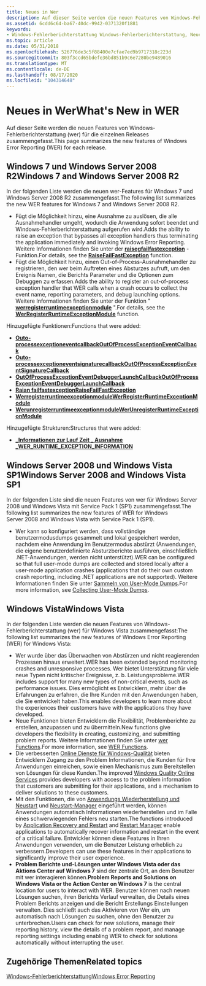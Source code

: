 ```yaml
---
title: Neues in Wer
description: Auf dieser Seite werden die neuen Features von Windows-Fehlerberichterstattung (wer) für die einzelnen Releases zusammengefasst.
ms.assetid: 6cdd6c64-ba67-40dc-9942-0371320f1881
keywords:
- Windows-Fehlerberichterstattung Windows-Fehlerberichterstattung, Neuerungen
ms.topic: article
ms.date: 05/31/2018
ms.openlocfilehash: 526776de3c5f88400e7cfae7ed9b9717318c223d
ms.sourcegitcommit: 803f3ccd65bdefe36bd851b9c6e7280be9489016
ms.translationtype: MT
ms.contentlocale: de-DE
ms.lasthandoff: 08/17/2020
ms.locfileid: "104314648"
---
```

# <a name="whats-new-in-wer"></a><span data-ttu-id="715a8-104">Neues in Wer</span><span class="sxs-lookup"><span data-stu-id="715a8-104">What's New in WER</span></span>

<span data-ttu-id="715a8-105">Auf dieser Seite werden die neuen Features von Windows-Fehlerberichterstattung (wer) für die einzelnen Releases zusammengefasst.</span><span class="sxs-lookup"><span data-stu-id="715a8-105">This page summarizes the new features of Windows Error Reporting (WER) for each release.</span></span>

## <a name="windows-7-and-windows-server-2008-r2"></a><span data-ttu-id="715a8-106">Windows 7 und Windows Server 2008 R2</span><span class="sxs-lookup"><span data-stu-id="715a8-106">Windows 7 and Windows Server 2008 R2</span></span>

<span data-ttu-id="715a8-107">In der folgenden Liste werden die neuen wer-Features für Windows 7 und Windows Server 2008 R2 zusammengefasst.</span><span class="sxs-lookup"><span data-stu-id="715a8-107">The following list summarizes the new WER features for Windows 7 and Windows Server 2008 R2.</span></span>

-   <span data-ttu-id="715a8-108">Fügt die Möglichkeit hinzu, eine Ausnahme zu auslösen, die alle Ausnahmehandler umgeht, wodurch die Anwendung sofort beendet und Windows-Fehlerberichterstattung aufgerufen wird.</span><span class="sxs-lookup"><span data-stu-id="715a8-108">Adds the ability to raise an exception that bypasses all exception handlers thus terminating the application immediately and invoking Windows Error Reporting.</span></span> <span data-ttu-id="715a8-109">Weitere Informationen finden Sie unter der [**raisegfailfastexception**](/previous-versions/dd408166(v=vs.85)) -Funktion.</span><span class="sxs-lookup"><span data-stu-id="715a8-109">For details, see the [**RaiseFailFastException**](/previous-versions/dd408166(v=vs.85)) function.</span></span>
-   <span data-ttu-id="715a8-110">Fügt die Möglichkeit hinzu, einen Out-of-Process-Ausnahmehandler zu registrieren, den wer beim Auftreten eines Absturzes aufruft, um den Ereignis Namen, die Berichts Parameter und die Optionen zum Debuggen zu erfassen.</span><span class="sxs-lookup"><span data-stu-id="715a8-110">Adds the ability to register an out-of-process exception handler that WER calls when a crash occurs to collect the event name, reporting parameters, and debug launching options.</span></span> <span data-ttu-id="715a8-111">Weitere Informationen finden Sie unter der Funktion " [**werregisterruntimeexceptionmodule**](/windows/desktop/api/Werapi/nf-werapi-werregisterruntimeexceptionmodule) ".</span><span class="sxs-lookup"><span data-stu-id="715a8-111">For details, see the [**WerRegisterRuntimeExceptionModule**](/windows/desktop/api/Werapi/nf-werapi-werregisterruntimeexceptionmodule) function.</span></span>

<span data-ttu-id="715a8-112">Hinzugefügte Funktionen:</span><span class="sxs-lookup"><span data-stu-id="715a8-112">Functions that were added:</span></span>

-   [<span data-ttu-id="715a8-113">**Outo-processexceptioneventcallback**</span><span class="sxs-lookup"><span data-stu-id="715a8-113">**OutOfProcessExceptionEventCallback**</span></span>](/windows/desktop/api/Werapi/nc-werapi-pfn_wer_runtime_exception_event)
-   [<span data-ttu-id="715a8-114">**Outo-processexceptioneventsignaturecallback**</span><span class="sxs-lookup"><span data-stu-id="715a8-114">**OutOfProcessExceptionEventSignatureCallback**</span></span>](/windows/desktop/api/Werapi/nc-werapi-pfn_wer_runtime_exception_event_signature)
-   [<span data-ttu-id="715a8-115">**OutOfProcessExceptionEventDebuggerLaunchCallback**</span><span class="sxs-lookup"><span data-stu-id="715a8-115">**OutOfProcessExceptionEventDebuggerLaunchCallback**</span></span>](/windows/desktop/api/Werapi/nc-werapi-pfn_wer_runtime_exception_debugger_launch)
-   <span data-ttu-id="715a8-116">[**Raian failfastexception**](/previous-versions/dd408166(v=vs.85))</span><span class="sxs-lookup"><span data-stu-id="715a8-116">[**RaiseFailFastException**](/previous-versions/dd408166(v=vs.85))</span></span>
-   [<span data-ttu-id="715a8-117">**Werregisterruntimeexceptionmodule**</span><span class="sxs-lookup"><span data-stu-id="715a8-117">**WerRegisterRuntimeExceptionModule**</span></span>](/windows/desktop/api/Werapi/nf-werapi-werregisterruntimeexceptionmodule)
-   [<span data-ttu-id="715a8-118">**Werunregisterruntimeexceptionmodule**</span><span class="sxs-lookup"><span data-stu-id="715a8-118">**WerUnregisterRuntimeExceptionModule**</span></span>](/windows/desktop/api/Werapi/nf-werapi-werunregisterruntimeexceptionmodule)

<span data-ttu-id="715a8-119">Hinzugefügte Strukturen:</span><span class="sxs-lookup"><span data-stu-id="715a8-119">Structures that were added:</span></span>

-   [<span data-ttu-id="715a8-120">**\_Informationen zur Lauf Zeit \_ Ausnahme \_**</span><span class="sxs-lookup"><span data-stu-id="715a8-120">**WER\_RUNTIME\_EXCEPTION\_INFORMATION**</span></span>](/windows/desktop/api/Werapi/ns-werapi-wer_runtime_exception_information)

## <a name="windows-server-2008-and-windows-vista-sp1"></a><span data-ttu-id="715a8-121">Windows Server 2008 und Windows Vista SP1</span><span class="sxs-lookup"><span data-stu-id="715a8-121">Windows Server 2008 and Windows Vista SP1</span></span>

<span data-ttu-id="715a8-122">In der folgenden Liste sind die neuen Features von wer für Windows Server 2008 und Windows Vista mit Service Pack 1 (SP1) zusammengefasst.</span><span class="sxs-lookup"><span data-stu-id="715a8-122">The following list summarizes the new features of WER for Windows Server 2008 and Windows Vista with Service Pack 1 (SP1).</span></span>

-   <span data-ttu-id="715a8-123">Wer kann so konfiguriert werden, dass vollständige benutzermodusdumps gesammelt und lokal gespeichert werden, nachdem eine Anwendung im Benutzermodus abstürzt (Anwendungen, die eigene benutzerdefinierte Absturzberichte ausführen, einschließlich .NET-Anwendungen, werden nicht unterstützt).</span><span class="sxs-lookup"><span data-stu-id="715a8-123">WER can be configured so that full user-mode dumps are collected and stored locally after a user-mode application crashes (applications that do their own custom crash reporting, including .NET applications are not supported).</span></span> <span data-ttu-id="715a8-124">Weitere Informationen finden Sie unter [Sammeln von User-Mode Dumps](collecting-user-mode-dumps.md).</span><span class="sxs-lookup"><span data-stu-id="715a8-124">For more information, see [Collecting User-Mode Dumps](collecting-user-mode-dumps.md).</span></span>

## <a name="windows-vista"></a><span data-ttu-id="715a8-125">Windows Vista</span><span class="sxs-lookup"><span data-stu-id="715a8-125">Windows Vista</span></span>

<span data-ttu-id="715a8-126">In der folgenden Liste werden die neuen Features von Windows-Fehlerberichterstattung (wer) für Windows Vista zusammengefasst:</span><span class="sxs-lookup"><span data-stu-id="715a8-126">The following list summarizes the new features of Windows Error Reporting (WER) for Windows Vista:</span></span>

-   <span data-ttu-id="715a8-127">Wer wurde über das Überwachen von Abstürzen und nicht reagierenden Prozessen hinaus erweitert.</span><span class="sxs-lookup"><span data-stu-id="715a8-127">WER has been extended beyond monitoring crashes and unresponsive processes.</span></span> <span data-ttu-id="715a8-128">Wer bietet Unterstützung für viele neue Typen nicht kritischer Ereignisse, z. b. Leistungsprobleme.</span><span class="sxs-lookup"><span data-stu-id="715a8-128">WER includes support for many new types of non-critical events, such as performance issues.</span></span> <span data-ttu-id="715a8-129">Dies ermöglicht es Entwicklern, mehr über die Erfahrungen zu erfahren, die Ihre Kunden mit den Anwendungen haben, die Sie entwickelt haben.</span><span class="sxs-lookup"><span data-stu-id="715a8-129">This enables developers to learn more about the experiences their customers have with the applications they have developed.</span></span>
-   <span data-ttu-id="715a8-130">Neue Funktionen bieten Entwicklern die Flexibilität, Problemberichte zu erstellen, anzupassen und zu übermitteln.</span><span class="sxs-lookup"><span data-stu-id="715a8-130">New functions give developers the flexibility in creating, customizing, and submitting problem reports.</span></span> <span data-ttu-id="715a8-131">Weitere Informationen finden Sie unter [wer Functions](wer-functions.md).</span><span class="sxs-lookup"><span data-stu-id="715a8-131">For more information, see [WER Functions](wer-functions.md).</span></span>
-   <span data-ttu-id="715a8-132">Die verbesserten [Online Dienste für Windows-Qualität](https://www.microsoft.com/?ref=go) bieten Entwicklern Zugang zu den Problem Informationen, die Kunden für Ihre Anwendungen einreichen, sowie einen Mechanismus zum Bereitstellen von Lösungen für diese Kunden.</span><span class="sxs-lookup"><span data-stu-id="715a8-132">The improved [Windows Quality Online Services](https://www.microsoft.com/?ref=go) provides developers with access to the problem information that customers are submitting for their applications, and a mechanism to deliver solutions to these customers.</span></span>
-   <span data-ttu-id="715a8-133">Mit den Funktionen, die von [Anwendungs Wiederherstellung und Neustart](/windows/desktop/Recovery/application-recovery-and-restart-portal) und [Neustart-Manager](/windows/desktop/RstMgr/restart-manager-portal) eingeführt werden, können Anwendungen automatisch Informationen wiederherstellen und im Falle eines schwerwiegenden Fehlers neu starten.</span><span class="sxs-lookup"><span data-stu-id="715a8-133">The functions introduced by [Application Recovery and Restart](/windows/desktop/Recovery/application-recovery-and-restart-portal) and [Restart Manager](/windows/desktop/RstMgr/restart-manager-portal) enable applications to automatically recover information and restart in the event of a critical failure.</span></span> <span data-ttu-id="715a8-134">Entwickler können diese Features in Ihren Anwendungen verwenden, um die Benutzer Leistung erheblich zu verbessern.</span><span class="sxs-lookup"><span data-stu-id="715a8-134">Developers can use these features in their applications to significantly improve their user experience.</span></span>
-   <span data-ttu-id="715a8-135">**Problem Berichte und-Lösungen unter Windows Vista oder das Aktions Center auf Windows 7** sind der zentrale Ort, an dem Benutzer mit wer interagieren können.</span><span class="sxs-lookup"><span data-stu-id="715a8-135">**Problem Reports and Solutions on Windows Vista or the Action Center on Windows 7** is the central location for users to interact with WER.</span></span> <span data-ttu-id="715a8-136">Benutzer können nach neuen Lösungen suchen, ihren Berichts Verlauf verwalten, die Details eines Problem Berichts anzeigen und die Bericht Erstellungs Einstellungen verwalten. Dies schließt auch das Aktivieren von Wer ein, um automatisch nach Lösungen zu suchen, ohne den Benutzer zu unterbrechen.</span><span class="sxs-lookup"><span data-stu-id="715a8-136">Users can check for new solutions, manage their reporting history, view the details of a problem report, and manage reporting settings including enabling WER to check for solutions automatically without interrupting the user.</span></span>

## <a name="related-topics"></a><span data-ttu-id="715a8-137">Zugehörige Themen</span><span class="sxs-lookup"><span data-stu-id="715a8-137">Related topics</span></span>

<dl> <dt>

[<span data-ttu-id="715a8-138">Windows-Fehlerberichterstattung</span><span class="sxs-lookup"><span data-stu-id="715a8-138">Windows Error Reporting</span></span>](windows-error-reporting.md)
</dt> </dl>

 

 